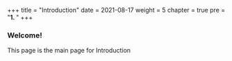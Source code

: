 +++
title = "Introduction"
date = 2021-08-17
weight = 5
chapter = true
pre = "<b>1.  </b>"
+++
### Welcome!
This page is the main page for Introduction
